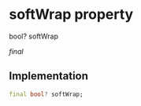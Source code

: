


# softWrap property







bool? softWrap
  
_<span class="feature">final</span>_






## Implementation

```dart
final bool? softWrap;
```







